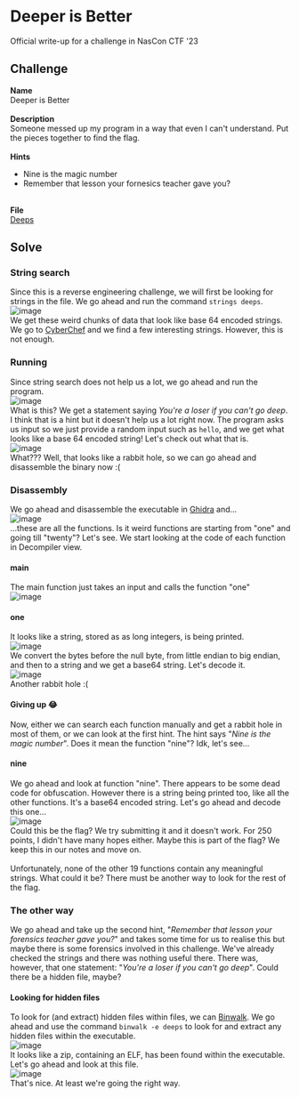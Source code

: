 # Deeper is Better
Official write-up for a challenge in NasCon CTF '23

## Challenge
<b>Name</b><br/>
Deeper is Better<br/><br/>
<b>Description</b><br/>
Someone messed up my program in a way that even I can't understand. Put the pieces together to find the flag.
<br/><br/>
<b>Hints</b><br/>
- Nine is the magic number
- Remember that lesson your fornesics teacher gave you?<br/><br/>

<b>File</b><br/>
[Deeps](./deeps)

## Solve 
### String search
Since this is a reverse engineering challenge, we will first be looking for strings in the file. We go ahead and run the command ```strings deeps```. <br/>
![image](https://user-images.githubusercontent.com/88616338/227126951-6f640759-7c6c-4b6c-a46b-01e1a2940372.png)<br/>
We get these weird chunks of data that look like base 64 encoded strings. We go to [CyberChef](gchq.github.io/CyberChef) and we find a few interesting strings. However, this is not enough.

### Running
Since string search does not help us a lot, we go ahead and run the program.<br/>
![image](https://user-images.githubusercontent.com/88616338/227128975-9f715ebc-22c7-4be8-ae5a-00ba8f8b133a.png)
<br/>What is this? We get a statement saying <i>You're a loser if you can't go deep</i>. I think that is a hint but it doesn't help us a lot right now. The program asks us input so we just provide a random input such as ```hello```, and we get what looks like a base 64 encoded string! Let's check out what that is.<br/>
![image](https://user-images.githubusercontent.com/88616338/227129682-a41eb096-5a41-44de-b0b5-dd844a6f1c8c.png)
<br/>What??? Well, that looks like a rabbit hole, so we can go ahead and disassemble the binary now :(

### Disassembly
We go ahead and disassemble the executable in [Ghidra](https://ghidra-sre.org/) and...<br/>
![image](https://user-images.githubusercontent.com/88616338/227131092-d21dbea4-742a-4ace-be75-e3826c508726.png)<br/>...these are all the functions. Is it weird functions are starting from "one" and going till "twenty"? Let's see. We start looking at the code of each function in Decompiler view.
#### main
The main function just takes an input and calls the function "one"<br/>
![image](https://user-images.githubusercontent.com/88616338/227132963-3bd7ffef-92d5-461c-9307-13ec414dddfd.png)
<br/>
#### one
It looks like a string, stored as as long integers, is being printed. <br/>
![image](https://user-images.githubusercontent.com/88616338/227133324-582c132f-a3c7-4e0c-b492-79548345846f.png)
<br/>We convert the bytes before the null byte, from little endian to big endian, and then to a string and we get a base64 string. Let's decode it. <br/>
![image](https://user-images.githubusercontent.com/88616338/227133486-803ecc4f-19f4-42e0-a02c-b8e5f71c1041.png)
<br/>Another rabbit hole :(
#### Giving up 😂
Now, either we can search each function manually and get a rabbit hole in most of them, or we can look at the first hint. The hint says "<i>Nine is the magic number</i>". Does it mean the function "nine"? Idk, let's see...
#### nine
We go ahead and look at function "nine". There appears to be some dead code for obfuscation. However there is a string being printed too, like all the other functions. It's a base64 encoded string. Let's go ahead and decode this one...<br/>
![image](https://user-images.githubusercontent.com/88616338/227135579-0287cccd-d9e8-441a-8c5f-78151dd0cdd5.png)
<br/>Could this be the flag? We try submitting it and it doesn't work. For 250 points, I didn't have many hopes either. Maybe this is part of the flag? We keep this in our notes and move on. 
<br/><br/>
Unfortunately, none of the other 19 functions contain any meaningful strings. What could it be? There must be another way to look for the rest of the flag. 

### The other way
We go ahead and take up the second hint, "<i>Remember that lesson your forensics teacher gave you?</i>" and takes some time for us to realise this but maybe there is some forensics involved in this challenge. We've already checked the strings and there was nothing useful there. There was, however, that one statement: "<i>You're a loser if you can't go deep</i>". Could there be a hidden file, maybe?<br/>
#### Looking for hidden files
To look for (and extract) hidden files within files, we can [Binwalk](https://github.com/ReFirmLabs/binwalk). We go ahead and use the command ```binwalk -e deeps``` to look for and extract any hidden files within the executable.<br/>
![image](https://user-images.githubusercontent.com/88616338/227137535-147d1b1e-1c60-4a9b-bb86-936a64e60829.png)
<br/>
It looks like a zip, containing an ELF, has been found within the executable. Let's go ahead and look at this file.<br/>
![image](https://user-images.githubusercontent.com/88616338/227137880-6bb2fedf-28f6-4f73-ad5a-c064780d06b0.png)
<br/>That's nice. At least we're going the right way.
